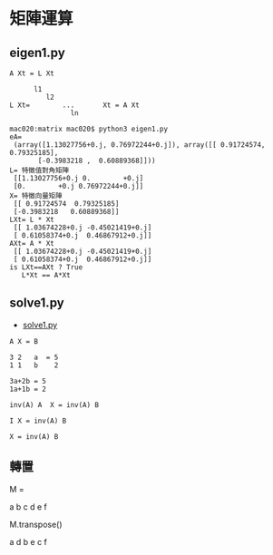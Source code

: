 # 矩陣運算

## eigen1.py

```
A Xt = L Xt

      l1
         l2
L Xt=        ...       Xt = A Xt  
               ln

```

```
mac020:matrix mac020$ python3 eigen1.py
eA=
 (array([1.13027756+0.j, 0.76972244+0.j]), array([[ 0.91724574,  0.79325185],
       [-0.3983218 ,  0.60889368]]))
L= 特徵值對角矩陣
 [[1.13027756+0.j 0.        +0.j]
 [0.        +0.j 0.76972244+0.j]]
X= 特徵向量矩陣
 [[ 0.91724574  0.79325185]
 [-0.3983218   0.60889368]]
LXt= L * Xt
 [[ 1.03674228+0.j -0.45021419+0.j]
 [ 0.61058374+0.j  0.46867912+0.j]]
AXt= A * Xt
 [[ 1.03674228+0.j -0.45021419+0.j]
 [ 0.61058374+0.j  0.46867912+0.j]]
is LXt==AXt ? True  
   L*Xt == A*Xt

```

## solve1.py

* [solve1.py](solve1.py) 


```
A X = B

3 2   a  = 5
1 1   b    2

3a+2b = 5
1a+1b = 2

inv(A) A  X = inv(A) B

I X = inv(A) B

X = inv(A) B
```

## 轉置

M = 

a b c
d e f

M.transpose()

a d
b e
c f